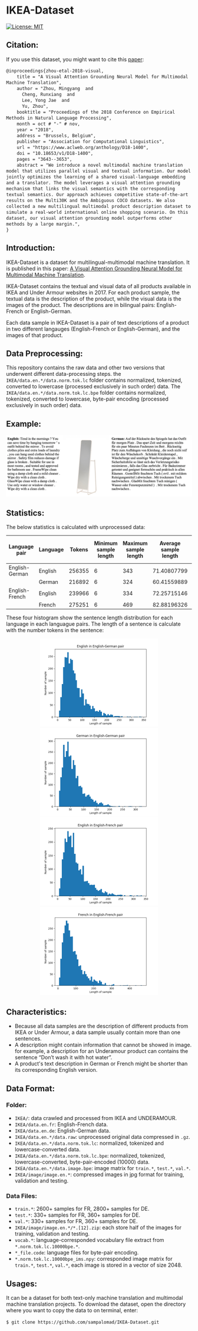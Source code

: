 # IKEA-Dataset
[![License: MIT](https://img.shields.io/badge/License-MIT-yellow.svg)](https://opensource.org/licenses/MIT)

## Citation:
If you use this dataset, you might want to cite this [paper](https://www.aclweb.org/anthology/D18-1400/):
```
@inproceedings{zhou-etal-2018-visual,
    title = "A Visual Attention Grounding Neural Model for Multimodal Machine Translation",
    author = "Zhou, Mingyang  and
      Cheng, Runxiang  and
      Lee, Yong Jae  and
      Yu, Zhou",
    booktitle = "Proceedings of the 2018 Conference on Empirical Methods in Natural Language Processing",
    month = oct # "-" # nov,
    year = "2018",
    address = "Brussels, Belgium",
    publisher = "Association for Computational Linguistics",
    url = "https://www.aclweb.org/anthology/D18-1400",
    doi = "10.18653/v1/D18-1400",
    pages = "3643--3653",
    abstract = "We introduce a novel multimodal machine translation model that utilizes parallel visual and textual information. Our model jointly optimizes the learning of a shared visual-language embedding and a translator. The model leverages a visual attention grounding mechanism that links the visual semantics with the corresponding textual semantics. Our approach achieves competitive state-of-the-art results on the Multi30K and the Ambiguous COCO datasets. We also collected a new multilingual multimodal product description dataset to simulate a real-world international online shopping scenario. On this dataset, our visual attention grounding model outperforms other methods by a large margin.",
}
```

## Introduction:

IKEA-Dataset is a dataset for multilingual-multimodal machine translation. It is published in this paper: [A Visual Attention Grounding Neural Model for Multimodal Machine Translation](https://arxiv.org/pdf/1808.08266.pdf). 

IKEA-Dataset contains the textual and visual data of all products available in IKEA and Under Armour websites in 2017. For each product sample, the textual data is the description of the product, while the visual data is the images of the product. The descriptions are in bilingual pairs: English-French or English-German.

Each data sample in IKEA-Dataset is a pair of text descriptions of a product in two different langauges (English-French or English-German), and the images of that product. 

## Data Preprocessing:

This repository contains the raw data and other two versions that underwent different data-processing steps. the `IKEA/data.en.*/data.norm.tok.lc` folder contains normalized, tokenized, converted to lowercase (processed exclusively in such order) data. The `IKEA/data.en.*/data.norm.tok.lc.bpe` folder contains normalized, tokenized, converted to lowercase, byte-pair encoding (processed exclusively in such order) data. 

## Example:
![sample](./IKEA/sample.png?raw=true "example")


## Statistics:
The below statistics is calculated with unprocessed data: 

| Language pair  | Language | Tokens | Minimum sample length | Maximum sample length | Average sample length | Standard derivation sample length | Vocabulary size |
|----------------|----------|--------|-----------------------|-----------------------|-----------------------|-----------------------------------|-----------------|
| English-German | English  | 256355 | 6                     | 343                   | 71.40807799           | 46.33073895                       | 6601            |
|                | German   | 216892 | 6                     | 324                   | 60.41559889           | 39.14467817                       | 10468           |
| English-French | English  | 239966 | 6                     | 334                   | 72.25715146           | 47.24279926                       | 6442            |
|                | French   | 275251 | 6                     | 469                   | 82.88196326           | 54.72162651                       | 7575            |


These four histogram show the sentence length distribution for each language in each languague pairs. The length of a sentence is calculate with the number tokens in the sentence: 

<div align=center>
<img src="./IKEA/stat_charts/en-de.png" width = "320" height = "240"/> <img src="./IKEA/stat_charts/de-de.png" width = "320" height = "240"/> 
<img src="./IKEA/stat_charts/en-fr.png" width = "320" height = "240"/> <img src="./IKEA/stat_charts/fr-fr.png" width = "320" height = "240"/> 
</div>
  
## Characteristics:
- Because all data samples are the description of different products from IKEA or Under Armour, a data sample usually contain more than one sentences. 
- A description might contain information that cannot be showed in image. for example, a description for an Underamour product can contains the sentence “Don’t wash it with hot water”.
- A product's text description in German or French might be shorter than its corresponding English version.


## Data Format:

### Folder:
- `IKEA/`: data crawled and processed from IKEA and UNDERAMOUR.
- `IKEA/data.en.fr`: English-French data.
- `IKEA/data.en.de`: English-German data.
- `IKEA/data.en.*/data.raw`: unprocessed original data compressed in `.gz`. 
- `IKEA/data.en.*/data.norm.tok.lc`: normalized, tokenized and lowercase-converted data. 
- `IKEA/data.en.*/data.norm.tok.lc.bpe`: normalized, tokenized, lowercase-converted, byte-pair-encoded (10000) data.
- `IKEA/data.en.*/data.image.bpe`: image matrix for `train.*`, `test.*`, `val.*`.
- `IKEA/image/image.en.*`: compressed images in jpg format for training, validation and testing.

### Data Files:
- `train.*`: 2600+ samples for FR, 2800+ samples for DE.
- `test.*`: 330+ samples for FR, 360+ samples for DE.
- `val.*`: 330+ samples for FR, 360+ samples for DE.
- `IKEA/image/image.en.*/*.[12].zip`: each store half of the images for training, validation and testing.
- `vocab.*`: language-corresponded vocabulary file extract from `*.norm.tok.lc.10000bpe.*`.
- `*_file.code`: language files for byte-pair encoding.
- `*.norm.tok.lc.10000bpe_ims.npy`: corresponded image matrix for `train.*`, `test.*`, `val.*`, each image is stored in a vector of size 2048. 


## Usages:
It can be a dataset for both text-only machine translation and multimodal machine translation projects.
To download the dataset, open the directory where you want to copy the data to on terminal, enter: 

```$ git clone https://github.com/sampalomad/IKEA-Dataset.git```

